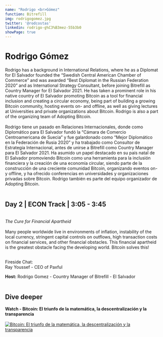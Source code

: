 ```yaml
---
name: "Rodrigo <br>Gómez"
function: Bitrefill
img: rodrigogomez.jpg
twitter: '@rodcostas'
linkedin: rodrigo-g%C3%B3mez-55b3b0
showPage: true
---
```


# Rodrigo Gómez

Rodrigo has a background in International Relations, where he as a Diplomat for El Salvador founded the “Swedish Central American Chamber of Commerce” and was awarded “Best Diplomat in the Russian Federation 2020” and as International Strategy Consultant, before joining Bitrefill as Country Manager for El Salvador 2021. He has taken a prominent role in his native country of El Salvador promoting Bitcoin as a tool for financial inclusion and creating a circular economy, being part of building a growing Bitcoin community, hosting events on- and offline, as well as giving lectures at Universities and private organizations about Bitcoin. Rodrigo is also a part of the organizing team of Adopting Bitcoin.
<br><br>
Rodrigo tiene un pasado en Relaciones Internacionales, donde como Diplomático para El Salvador fundó la “Cámara de Comercio Centroamericana de Suecia” y fue galardonado como “Mejor Diplomático en la Federación de Rusia 2020” y ha trabajado como Consultor de Estrategia Internacional, antes de unirse a Bitrefill como Country Manager para El Salvador 2021. Ha asumido un papel destacado en su país natal de El Salvador promoviendo Bitcoin como una herramienta para la inclusión financiera y la creación de una economía circular, siendo parte de la construcción de una creciente comunidad Bitcoin, organizando eventos on- y offline, y ha ofrecido conferencias en universidades y organizaciones privadas sobre Bitcoin. Rodrigo también es parte del equipo organizador de Adopting Bitcoin.
<br><br>

## Day 2 | ECON Track | 3:05 - 3:45
<br>
<i>The Cure for Financial Apartheid</i><br><br>
Many people worldwide live in environments of inflation, instability of the local currency, stringent capital controls on outflows, high transaction costs on financial services, and other financial obstacles. This financial apartheid is the greatest obstacle facing the developing world. 
Bitcoin solves this!<br><br>

Fireside Chat: <br>
Ray Youssef - CEO of Paxful

<b>Host:</b> Rodrigo Gomez - Country Manager of Bitrefill - El Salvador
<br><br>

## Dive deeper

<div class="grid grid-cols-1 md:grid-cols-2 gap-5">
<div class="p-3 my-2">

**Watch - Bitcoin: El triunfo de la matemática, la descentralización y la transparencia** <br><br>
[ ![Bitcoin: El triunfo de la matemática, la descentralización y la transparencia](/2022/content/rodrigo_bitcoin.png)](https://m.facebook.com/ULuterana/videos/bitcoin-el-triunfo-de-la-matemática-la-descentralización-y-la-transparencia/1762670900601019/?refsrc=deprecated&_rdr/)
</div>

</div>

<br>




